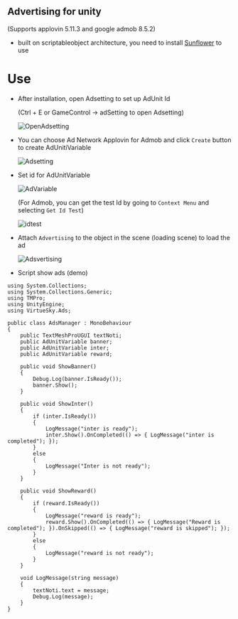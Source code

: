 ## Advertising for unity
(Supports applovin 5.11.3 and google admob 8.5.2)
- built on scriptableobject architecture, you need to install [Sunflower](https://github.com/VirtueSky/sunflower) to use

# Use
- After installation, open Adsetting to set up AdUnit Id
  
    (Ctrl + E or GameControl -> adSetting to open Adsetting)

    ![OpenAdsetting](https://github.com/wolf-package/advertising/assets/126542083/fc1d053d-56cc-4126-a6db-6cf03a2a6b46)
- You can choose Ad Network Applovin for Admob and click `Create` button to create AdUnitiVariable
  
    ![Adsetting](https://github.com/wolf-package/advertising/assets/126542083/d5026c44-61bd-4c29-a6de-e2d84003d24e)

- Set id for AdUnitVariable

    ![AdVariable](https://github.com/wolf-package/advertising/assets/126542083/f351e91d-9542-424b-89ff-25f6afa7ccec)

    (For Admob, you can get the test Id by going to `Context Menu` and selecting `Get Id Test`)
  
    ![idtest](https://github.com/wolf-package/advertising/assets/126542083/7ec8241b-5449-478d-be61-40eb38e53334)

- Attach `Advertising` to the object in the scene (loading scene) to load the ad
  
    ![Adsvertising](https://github.com/wolf-package/advertising/assets/126542083/47b53d5a-a65f-41be-b2f9-8e06cd09cb77)

- Script show ads (demo)
  
```
using System.Collections;
using System.Collections.Generic;
using TMPro;
using UnityEngine;
using VirtueSky.Ads;

public class AdsManager : MonoBehaviour
{
    public TextMeshProUGUI textNoti;
    public AdUnitVariable banner;
    public AdUnitVariable inter;
    public AdUnitVariable reward;

    public void ShowBanner()
    {
        Debug.Log(banner.IsReady());
        banner.Show();
    }

    public void ShowInter()
    {
        if (inter.IsReady())
        {
            LogMessage("inter is ready");
            inter.Show().OnCompleted(() => { LogMessage("inter is completed"); });
        }
        else
        {
            LogMessage("Inter is not ready");
        }
    }

    public void ShowReward()
    {
        if (reward.IsReady())
        {
            LogMessage("reward is ready");
            reward.Show().OnCompleted(() => { LogMessage("Reward is completed"); }).OnSkipped(() => { LogMessage("reward is skipped"); });
        }
        else
        {
            LogMessage("reward is not ready");
        }
    }

    void LogMessage(string message)
    {
        textNoti.text = message;
        Debug.Log(message);
    }
}
```
